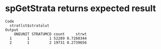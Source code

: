# spGetStrata returns expected result

    Code
      stratlst$stratalut
    Output
        ONEUNIT STRATUMCD count     strwt
      1       1         1 52289 0.7260344
      2       1         2 19731 0.2739656

